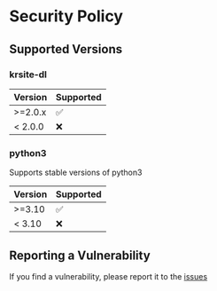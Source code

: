 # Security Policy

## Supported Versions

### krsite-dl
| Version | Supported          |
| ------- | ------------------ |
| >=2.0.x | :white_check_mark: |
| < 2.0.0 | :x:                |


### python3
Supports stable versions of python3

| Version | Supported          |
| ------- | ------------------ |
| >=3.10  | :white_check_mark: |
| < 3.10  | :x:                |

## Reporting a Vulnerability

If you find a vulnerability, please report it to the [issues](https://github.com/danrynr/krsite-dl/issues)
